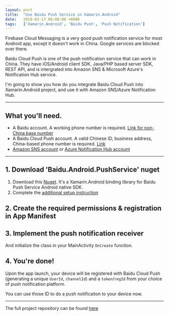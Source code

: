 ```yaml
---
layout: post
title:  "Use Baidu Push Service in Xamarin.Android"
date:   2019-03-17 00:00:00 +0800
tags:   ['Xamarin.Android', 'Baidu Push', 'Push Notification']
---
```


Firebase Cloud Messaging is a very good push notification service for most Android app, except it doesn't work in China. Google services are blocked over there.

Baidu Cloud Push is one of the push notification service that can work in China. They have iOS/Android client SDK, Java/PHP based server SDK, REST API, and is intergrated into Amazon SNS & Microsoft Azure's Notification Hub service.

I'm going to show you how do you integrate Baidu Cloud Push into Xamarin.Android project, and use it with Amazon SNS/Azure Notification Hub.

---

## What you'll need.

* A Baidu account. A working phone number is required. [Link for non-China base number](https://passport.baidu.com/v2/?reg&overseas=1)
* A Baidu Cloud Push account. A valid Chinese ID, business address, China-based phone number is required. [Link](http://push.baidu.com/console/app/list)
* [Amazon SNS account](https://aws.amazon.com/sns/) or [Azure Notification Hub account](https://azure.microsoft.com/en-us/services/notification-hubs/)

---

## 1. Download 'Baidu.Android.PushService' nuget

1. Download this [Nuget](https://www.nuget.org/packages/Baidu.Android.PushService). It's a Xamarin.Android binding library for Baidu Push Service Android native SDK.
1. Complete the [additional setup instruction](https://github.com/xyfoo/Baidu.Android.PushService/wiki#additional-setup-steps)

## 2. Create the required permissions & registration in App Manifest

<script src="https://gist.github.com/xyfoo/39c9be7957500e7ee88861e5ee242514.js"></script>

## 3. Implement the push notification receiver

<script src="https://gist.github.com/xyfoo/aee457468cc5f091bdd91c4b6ea81c02.js"></script>

And initialize the class in your MainActivity ```OnCreate``` function.

## 4. You're done!

Upon the app launch, your device will be registered with Baidu Cloud Push (generating a unique ```UserId```, ```channelId```) and a ```token```/```regId``` from your choice of push notification platform.

You can use those ID to do a push notificaiton to your device now.



---

The full project repository can be found [here](https://github.com/xyfoo/Baidu.Android.PushService)



